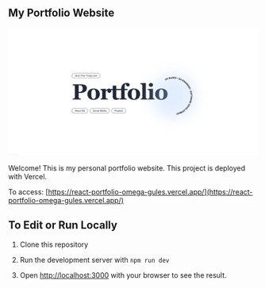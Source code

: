 ## My Portfolio Website

![Portfolio Website](./public/react-portfolio.png)

Welcome! This is my personal portfolio website. This project is deployed with Vercel.

To access: [https://react-portfolio-omega-gules.vercel.app/](https://react-portfolio-omega-gules.vercel.app/)

## To Edit or Run Locally

1. Clone this repository

2. Run the development server with `npm run dev`

3. Open [http://localhost:3000](http://localhost:3000) with your browser to see the result.
